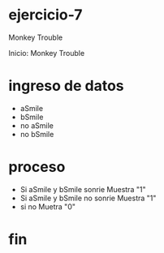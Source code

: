 # ejercicio-7
Monkey Trouble

Inicio: Monkey Trouble

# ingreso de datos
- aSmile
- bSmile
- no aSmile
- no bSmile

# proceso
- Si aSmile y bSmile sonrie Muestra "1"
- Si aSmile y bSmile no sonrie Muestra "1"
 - si no Muetra "0"
# fin
